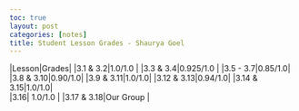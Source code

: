 ```yaml
---
toc: true
layout: post
categories: [notes]
title: Student Lesson Grades - Shaurya Goel
---
```


|Lesson|Grades|
|3.1 & 3.2|1.0/1.0 |
|3.3 & 3.4|0.925/1.0 |
|3.5 - 3.7|0.85/1.0|
|3.8 & 3.10|0.90/1.0|
|3.9 & 3.11|1.0/1.0|
|3.12 & 3.13|0.94/1.0|
|3.14 & 3.15|1.0/1.0|	
|3.16| 1.0/1.0 |
|3.17 & 3.18|Our Group |